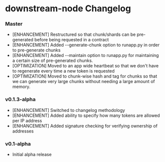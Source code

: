 # downstream-node Changelog

### Master

* [ENHANCEMENT] Restructured so that chunk/shards can be pre-generated before being requested in a contract
* [ENHANCEMENT] Added --generate-chunk option to runapp.py in order to pre-generate chunks
* [ENHANCEMENT] Added --maintain option to runapp.py for maintaining a certain size of pre-generated chunks.
* [OPTIMIZATION] Moved to an app wide heartbeat so that we don't have to regenerate every time a new token is requested
* [OPTIMIZATION] Moved to chunk-wise hash and tag for chunks so that we can generate very large chunks without needing a large amount of memory.

### v0.1.3-alpha

* [ENHANCEMENT] Switched to changelog methodology
* [ENHANCEMENT] Added ability to specify how many tokens are allowed per IP address
* [ENHANCEMENT] Added signature checking for verifying ownership of addresses

### v0.1-alpha

* Initial alpha release